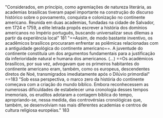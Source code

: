 "Considerados, em princípio, como agremiações de natureza literária, as academias brasílicas tiveram papel importante na  construção do discurso histórico sobre o povoamento, conquista e colonização no continente americano. Reunida em duas academias, fundadas na cidade de Salvador, em 1724 e 1759, a elite letrada propôs escrever a história dos domínios americanos no Império português, buscando universalizar seus dilemas a partir da experiência local" 181
"==Assim, de modo bastante inventivo, os acadêmicos brasílicos procuraram enfrentar as polêmicas relacionadas com a antiguidade geológica do continente americano==. A juventude do continente constituía um dos argumentos fundamentais para a justificação da inferioridade natural e humana dos americanos. (...) ==Os académicos brasílicos, por sua vez, advogavam que os primeiros habitantes do continente americano eram, também, como os europeus, descendentes diretos de Noé, transmigrados imediatamente após o Dilúvio primordial" ==183
"Sob essa perspectiva, o marco zero da história do continente começava com a criação do mundo bíblico. Embora reconhecessem as numerosas dificuldades de estabelecer uma cronologia desses tempos imemoriais, os eruditos adotaram a contagem bíblica do tempo, apropriando-se, nessa medida, das controvérsias cronológicas que, também, se desenvolviam nas mais diferentes academias e centros de cultura religiosa européias." 183
